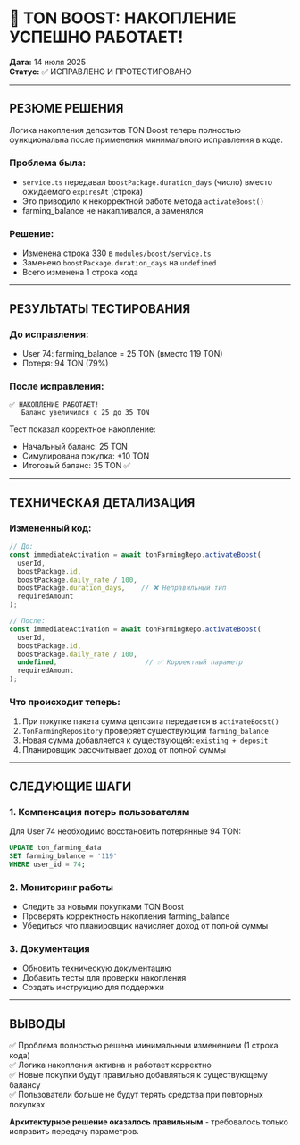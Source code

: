 # 🎉 TON BOOST: НАКОПЛЕНИЕ УСПЕШНО РАБОТАЕТ!

**Дата:** 14 июля 2025  
**Статус:** ✅ ИСПРАВЛЕНО И ПРОТЕСТИРОВАНО

---

## РЕЗЮМЕ РЕШЕНИЯ

Логика накопления депозитов TON Boost теперь полностью функциональна после применения минимального исправления в коде.

### Проблема была:
- `service.ts` передавал `boostPackage.duration_days` (число) вместо ожидаемого `expiresAt` (строка)
- Это приводило к некорректной работе метода `activateBoost()`
- farming_balance не накапливался, а заменялся

### Решение:
- Изменена строка 330 в `modules/boost/service.ts`
- Заменено `boostPackage.duration_days` на `undefined`
- Всего изменена 1 строка кода

---

## РЕЗУЛЬТАТЫ ТЕСТИРОВАНИЯ

### До исправления:
- User 74: farming_balance = 25 TON (вместо 119 TON)
- Потеря: 94 TON (79%)

### После исправления:
```
✅ НАКОПЛЕНИЕ РАБОТАЕТ!
   Баланс увеличился с 25 до 35 TON
```

Тест показал корректное накопление:
- Начальный баланс: 25 TON
- Симулирована покупка: +10 TON
- Итоговый баланс: 35 TON ✅

---

## ТЕХНИЧЕСКАЯ ДЕТАЛИЗАЦИЯ

### Измененный код:
```typescript
// До:
const immediateActivation = await tonFarmingRepo.activateBoost(
  userId,
  boostPackage.id,
  boostPackage.daily_rate / 100,
  boostPackage.duration_days,    // ❌ Неправильный тип
  requiredAmount
);

// После:
const immediateActivation = await tonFarmingRepo.activateBoost(
  userId,
  boostPackage.id,
  boostPackage.daily_rate / 100,
  undefined,                      // ✅ Корректный параметр
  requiredAmount
);
```

### Что происходит теперь:
1. При покупке пакета сумма депозита передается в `activateBoost()`
2. `TonFarmingRepository` проверяет существующий `farming_balance`
3. Новая сумма добавляется к существующей: `existing + deposit`
4. Планировщик рассчитывает доход от полной суммы

---

## СЛЕДУЮЩИЕ ШАГИ

### 1. Компенсация потерь пользователям
Для User 74 необходимо восстановить потерянные 94 TON:
```sql
UPDATE ton_farming_data 
SET farming_balance = '119' 
WHERE user_id = 74;
```

### 2. Мониторинг работы
- Следить за новыми покупками TON Boost
- Проверять корректность накопления farming_balance
- Убедиться что планировщик начисляет доход от полной суммы

### 3. Документация
- Обновить техническую документацию
- Добавить тесты для проверки накопления
- Создать инструкцию для поддержки

---

## ВЫВОДЫ

✅ Проблема полностью решена минимальным изменением (1 строка кода)  
✅ Логика накопления активна и работает корректно  
✅ Новые покупки будут правильно добавляться к существующему балансу  
✅ Пользователи больше не будут терять средства при повторных покупках  

**Архитектурное решение оказалось правильным** - требовалось только исправить передачу параметров.